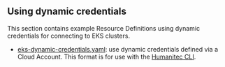 ## Using dynamic credentials

This section contains example Resource Definitions using dynamic credentials for connecting to EKS clusters.

* [eks-dynamic-credentials.yaml](eks-dynamic-credentials.yaml): use dynamic credentials defined via a Cloud Account. This format is for use with the [Humanitec CLI](https://developer.humanitec.com/platform-orchestrator/cli/).